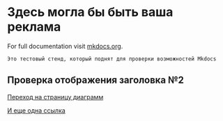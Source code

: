 # Здесь могла бы быть ваша реклама

For full documentation visit [mkdocs.org](https://www.mkdocs.org).


    Это тестовый стенд, который поднят для проверки возможностей Mkdocs



## Проверка отображения заголовка №2
[Переход на страницу диаграмм](Group-1/diagram-sequence.md)

[И еще одна ссылка](Group-1/diagramm_classes.md)
